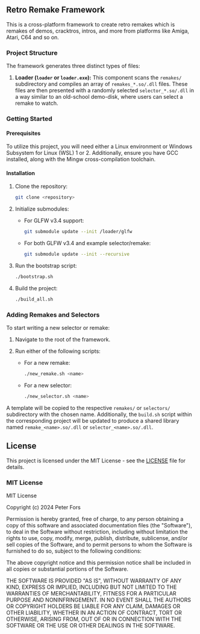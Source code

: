 ## Retro Remake Framework

This is a cross-platform framework to create retro remakes which is remakes of demos, cracktros, intros, and more from platforms like Amiga, Atari, C64 and so on.

### Project Structure

The framework generates three distinct types of files:

1. **Loader (`loader` or `loader.exe`):**
   This component scans the `remakes/` subdirectory and compiles an array of `remakes_*.so/.dll` files. These files are then presented with a randomly selected `selector_*.so/.dll` in a way similar to an old-school demo-disk, where users can select a remake to watch.

### Getting Started

#### Prerequisites

To utilize this project, you will need either a Linux environment or Windows Subsystem for Linux (WSL) 1 or 2. Additionally, ensure you have GCC installed, along with the Mingw cross-compilation toolchain.

#### Installation

1. Clone the repository:
   ```bash
   git clone <repository>

2. Initialize submodules:
   - For GLFW v3.4 support:
     ```bash
     git submodule update --init /loader/glfw
     ```
   - For both GLFW v3.4 and example selector/remake:
     ```bash
     git submodule update --init --recursive
     ```

3. Run the bootstrap script:
   ```bash
   ./bootstrap.sh

4. Build the project:
   ```bash
   ./build_all.sh


### Adding Remakes and Selectors

To start writing a new selector or remake:

1. Navigate to the root of the framework.

2. Run either of the following scripts:
   - For a new remake:
     ```bash
     ./new_remake.sh <name>
     ```
   - For a new selector:
     ```bash
     ./new_selector.sh <name>
     ```
A template will be copied to the respective `remakes/` or `selectors/` subdirectory with the chosen name. Additionally, the `build.sh` script within the corresponding project will be updated to produce a shared library named `remake_<name>.so/.dll` or `selector_<name>.so/.dll`.

## License

This project is licensed under the MIT License - see the [LICENSE](LICENSE) file for details.

### MIT License

MIT License

Copyright (c) 2024 Peter Fors

Permission is hereby granted, free of charge, to any person obtaining a copy
of this software and associated documentation files (the "Software"), to deal
in the Software without restriction, including without limitation the rights
to use, copy, modify, merge, publish, distribute, sublicense, and/or sell
copies of the Software, and to permit persons to whom the Software is
furnished to do so, subject to the following conditions:

The above copyright notice and this permission notice shall be included in all
copies or substantial portions of the Software.

THE SOFTWARE IS PROVIDED "AS IS", WITHOUT WARRANTY OF ANY KIND, EXPRESS OR
IMPLIED, INCLUDING BUT NOT LIMITED TO THE WARRANTIES OF MERCHANTABILITY,
FITNESS FOR A PARTICULAR PURPOSE AND NONINFRINGEMENT. IN NO EVENT SHALL THE
AUTHORS OR COPYRIGHT HOLDERS BE LIABLE FOR ANY CLAIM, DAMAGES OR OTHER
LIABILITY, WHETHER IN AN ACTION OF CONTRACT, TORT OR OTHERWISE, ARISING FROM,
OUT OF OR IN CONNECTION WITH THE SOFTWARE OR THE USE OR OTHER DEALINGS IN THE
SOFTWARE.
